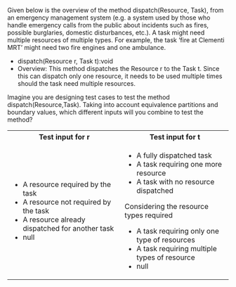 <panel header="Q: Dispatch resources :two:">
<question has-input="true">

Given below is the overview of the method dispatch(Resource, Task), from an emergency management system (e.g. a system used by those who handle emergency calls from the public about incidents such as fires, possible burglaries, domestic disturbances, etc.). A task might need multiple resources of multiple types. For example, the task ‘fire at Clementi MRT’ might need two fire engines and one ambulance.

* dispatch(Resource r, Task t):void
* Overview: This method dispatches the Resource r to the Task t. Since this can dispatch only one resource, it needs to be used multiple times should the task need multiple resources.

Imagine you are designing test cases to test the method dispatch(Resource,Task). Taking into account equivalence partitions and boundary values, which different inputs will you combine to test the method?

<div slot="answer">

<table class="table">
  <tr>
    <th>Test input for r</th>
    <th>Test input for t</th>
  </tr>
  <tr>
    <td>
      <ul>
        <li>A resource required by the task</li>
        <li>A resource not required by the task</li>
        <li>A resource already dispatched for another task</li>
        <li>null</li>
      </ul>
    </td>
    <td>
      <ul>
        <li>A fully dispatched task</li>
        <li>A task requiring one more resource</li>
        <li>A task with no resource dispatched</li>
      </ul>
      Considering the resource types required
      <ul>
        <li>A task requiring only one type of resources</li>
        <li>A task requiring multiple types of resource</li>
        <li>null</li>
      </ul>
    </td>
  </tr>
</table>

</div>
</question>
</panel>

